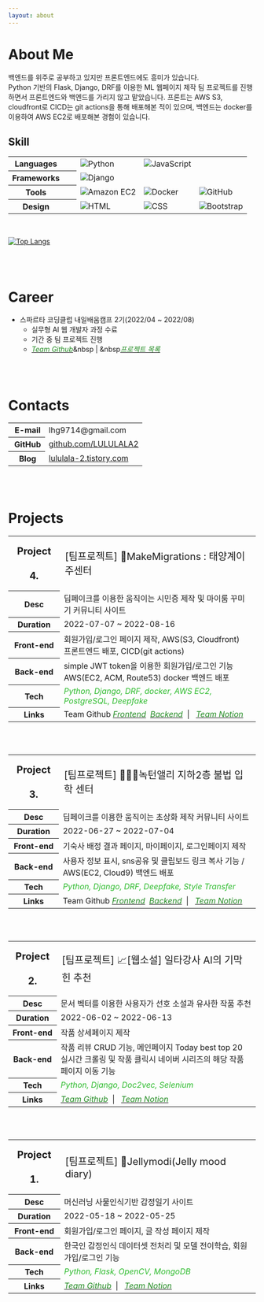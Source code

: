 ```yaml
---
layout: about 
---
```


# About Me
백엔드를 위주로 공부하고 있지만 프론트엔드에도 흥미가 있습니다.
<br/>Python 기반의 Flask, Django, DRF를 이용한 ML 웹페이지 제작 팀 프로젝트를 진행하면서 프론트엔드와 백엔드를 가리지 않고 맡았습니다. 프론트는 AWS S3, cloudfront로 CICD는 git actions을 통해 배포해본 적이 있으며, 백엔드는 docker를 이용하여 AWS EC2로 배포해본 경험이 있습니다.
<br/>


## Skill

<table>
  <tbody>
    <tr>
      <th><strong>Languages</strong>      </th>
      <td><img src="https://img.shields.io/badge/-Python-3776AB?style=for-the-badge&amp;logo=Python&amp;logoColor=white" alt="Python" /></td>
      <td><img src="https://img.shields.io/badge/-JavaScript-F7DF1E?style=for-the-badge&logo=JavaScript&logoColor=white" alt="JavaScript" /></th>
    </tr>
    <tr>
      <th><strong>Frameworks</strong>      </th>
      <td><img src="https://img.shields.io/badge/-Django-092E20?style=for-the-badge&amp;logo=Django&amp;logoColor=white" alt="Django" /></td>
    </tr>
    <tr>
      <th><strong>Tools</strong>      </th>
      <td><img src="https://img.shields.io/badge/-Amazon EC2-FF9900?style=for-the-badge&logo=Amazon EC2&logoColor=white" alt="Amazon EC2" /></th>      
        <td><img src="https://img.shields.io/badge/-Docker-2496ED?style=for-the-badge&logo=Docker&logoColor=white" alt="Docker" /></th>
        <td><img src="https://img.shields.io/badge/-GitHub-181717?style=for-the-badge&logo=GitHub&logoColor=white" alt="GitHub" /></td>
    </tr>
    <tr>
      <th><strong>Design</strong>      </th>
      <td><img src="https://img.shields.io/badge/-HTML-E34F26?style=for-the-badge&amp;logo=HTML5&amp;logoColor=white" alt="HTML" /></td>
      <td><img src="https://img.shields.io/badge/-CSS-1572B6?style=for-the-badge&amp;logo=CSS3&amp;logoColor=white" alt="CSS" /></td>
      <td><img src="https://img.shields.io/badge/-Bootstrap-7952B3?style=for-the-badge&amp;logo=Bootstrap&amp;logoColor=white" alt="Bootstrap" /></td>
    </tr>
  </tbody>
</table>
<br/>

<p><a href="https://github.com/lululala2/github-readme-stats"><img src="https://github-readme-stats.vercel.app/api/top-langs/?username=lululala2&amp;layout=compact" alt="Top Langs" /></a></p>

<br/>
<br/>

# Career
* 스파르타 코딩클럽 내일배움캠프 2기(2022/04 ~ 2022/08)
  * 실무형 AI 웹 개발자 과정 수료
  * 기간 중 팀 프로젝트 진행
  * <a href="https://github.com/cmjcum"><i class="bi bi-github" style="color: #228b22;">Team Github</i></a>&nbsp | &nbsp<a href="https://www.notion.so/typingmylife/0f05d8b0a0ca43cbb75324377b035297"><i class="bi bi-journal-text" style="color: #228b22;">프로젝트 목록</i></a>
<br/>
<br/>


# Contacts

<table>
  <tbody>
    <tr>
      <th><i class="bi bi-envelope">&nbsp</i>E-mail</th>
      <td>lhg9714@gmail.com</td>
    </tr>
    <tr>
      <th><i class="bi bi-github">&nbsp</i>GitHub</th>
      <td><a href="https://github.com/LULULALA2">github.com/LULULALA2</a></td>
    </tr>
    <tr>
      <th><i class="bi bi-bookmarks">&nbsp</i>Blog</th>
      <td><a href="https://lululala-2.tistory.com">lululala-2.tistory.com</a></td>
    </tr>
  </tbody>
</table>

<br/>
<br/>


# Projects

<div style="font-weight: bold">
<table>
  <tbody>
    <tr style="font-size: 20px;">
      <th style="line-height: 250%;">Project 4.</th>
      <td>[팀프로젝트] 🚀MakeMigrations : 태양계이주센터</td>
    </tr>
    <tr>
      <th>Desc</th>
      <td>딥페이크를 이용한 움직이는 시민증 제작 및 마이룸 꾸미기 커뮤니티 사이트</td>
    </tr>
    <tr>
      <th>Duration</th>
      <td>2022-07-07 ~ 2022-08-16</td>
    </tr>
    <tr>
      <th>Front-end</th>
      <td>회원가입/로그인 페이지 제작, AWS(S3, Cloudfront) <br>프론트엔드 배포, CICD(git actions)</td>
    </tr>
    <tr>
      <th>Back-end</th>
      <td>simple JWT token을 이용한 회원가입/로그인 기능 <br>AWS(EC2, ACM, Route53) docker 백엔드 배포</td>
    </tr>
    <tr>
      <th>Tech</th>
      <td style="color: #2dbb2d;"><i>Python, Django, DRF, docker, AWS EC2, PostgreSQL, Deepfake</i></td>
    </tr>
    <tr>
      <th>Links</th>
      <td>Team Github <a href="https://github.com/cmjcum/WM_front"><i class="bi bi-github" style="color: #228b22;">Frontend</i></a>&nbsp
      <a href="https://github.com/cmjcum/WM_back"><i class="bi bi-github" style="color: #228b22;">Backend</i></a>&nbsp | &nbsp
      <a href=""><i class="bi bi-journal-text" style="color: #228b22;">Team Notion</i></a></td>
    </tr>      
  </tbody>
</table>

<br>
<br>

<table>
  <tbody>
    <tr style="font-size: 20px;">
      <th style="line-height: 250%;">Project 3.</th>
      <td>[팀프로젝트] 🧙🏻‍♂️녹턴앨리 지하2층 불법 입학 센터</td>
    </tr>
    <tr>
      <th>Desc</th>
      <td>딥페이크를 이용한 움직이는 초상화 제작 커뮤니티 사이트</td>
    </tr>
    <tr>
      <th>Duration</th>
      <td>2022-06-27 ~ 2022-07-04</td>
    </tr>
    <tr>
      <th>Front-end</th>
      <td>기숙사 배정 결과 페이지, 마이페이지, 로그인페이지 제작</td>
    </tr>
    <tr>
      <th>Back-end</th>
      <td>사용자 정보 표시, sns공유 및 클립보드 링크 복사 기능 / AWS(EC2, Cloud9) 백엔드 배포</td>
    </tr>
    <tr>
      <th>Tech</th>
      <td style="color: #2dbb2d;"><i>Python, Django, DRF, Deepfake, Style Transfer</i></td>
    </tr>
    <tr>
        <th>Links</th>
        <td>Team Github <a href="https://github.com/cmjcum/200ok_frontend"><i class="bi bi-github" style="color: #228b22;">Frontend</i></a>&nbsp
        <a href="https://github.com/cmjcum/200ok_backend"><i class="bi bi-github" style="color: #228b22;">Backend</i></a>&nbsp | &nbsp
        <a href="https://typingmylife.notion.site/B-street-2-200ok-5814fd0b7f4a414ca152798f6a1cdb68"><i class="bi bi-journal-text" style="color: #228b22;">Team Notion</i></a></td>
    </tr>
  </tbody>
</table>

<br>
<br>

<table>
  <tbody>
    <tr style="font-size: 20px;">
      <th style="line-height: 250%;">Project 2.</th>
      <td>[팀프로젝트] 📈[웹소설] 일타강사 AI의 기막힌 추천</td>
    </tr>
    <tr>
      <th>Desc</th>
      <td>문서 벡터를 이용한 사용자가 선호 소설과 유사한 작품 추천</td>
    </tr>
    <tr>
      <th>Duration</th>
      <td>2022-06-02 ~ 2022-06-13</td>
    </tr>
    <tr>
      <th>Front-end</th>
      <td>작품 상세페이지 제작</td>
    </tr>
    <tr>
      <th>Back-end</th>
      <td>작품 리뷰 CRUD 기능, 메인페이지 Today best top 20 실시간 크롤링 및 작품 클릭시 네이버 시리즈의 해당 작품 페이지 이동 기능</td>
    </tr>
    <tr>
      <th>Tech</th>
      <td style="color: #2dbb2d;"><i>Python, Django, Doc2vec, Selenium</i></td>
    </tr>
    <tr>
      <th>Links</th>
      <td><a href="https://github.com/cmjcum/webtachu"><i class="bi bi-github" style="color: #228b22;">Team Github</i></a>&nbsp | &nbsp
      <a href="https://www.notion.so/typingmylife/AI-5c6539b2a4ae4dc4877cc192beccbcff"><i class="bi bi-journal-text" style="color: #228b22;">Team Notion</i></a></td>
    </tr>
  </tbody>
</table>

<br>
<br>

<table>
  <tbody>
    <tr style="font-size: 20px;">
      <th style="line-height: 250%;">Project 1.</th>
      <td>[팀프로젝트] 🍮Jellymodi(Jelly mood diary)</td>
    </tr>
    <tr>
      <th>Desc</th>
      <td>머신러닝 사물인식기반 감정일기 사이트</td>
    </tr>
    <tr>
      <th>Duration</th>
      <td>2022-05-18 ~ 2022-05-25</td>
    </tr>
    <tr>
      <th>Front-end</th>
      <td>회원가입/로그인 페이지, 글 작성 페이지 제작</td>
    </tr>
    <tr>
      <th>Back-end</th>
      <td>한국인 감정인식 데이터셋 전처리 및 모델 전이학습, 회원가입/로그인 기능</td>
    </tr>
    <tr>
      <th>Tech</th>
      <td style="color: #2dbb2d;"><i>Python, Flask, OpenCV, MongoDB</i></td>
    </tr>
    <tr>
      <th>Links</th>
      <td><a href="https://github.com/cmjcum/Jellymodi_team"><i class="bi bi-github" style="color: #228b22;">Team Github</i></a>&nbsp | &nbsp
      <a href="https://www.notion.so/typingmylife/Jellymodi-5e43c9f96bb04da7b4de26aac6eceeca"><i class="bi bi-journal-text" style="color: #228b22;">Team Notion</i></a></td>
  </tbody>
</table>
</div>

<br>
<br>